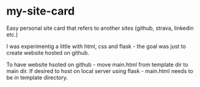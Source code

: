 # my-site-card
Easy personal site card that refers to another sites (github, strava, linkedin etc.)

I was experimentig a little with html, css and flask - the goal was just to create website hosted on github.

To have website hsoted on github - move main.html from template dir to main dir. If desired to host on local server using flask - main.html needs to be in template directory. 
